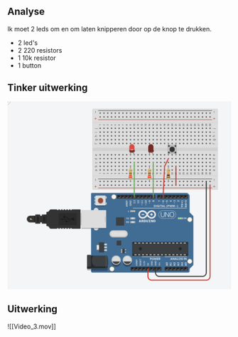 ## Analyse
Ik moet 2 leds om en om laten knipperen door op de knop te drukken.
- 2 led's
- 2 220 resistors
- 1 10k resistor
- 1 button
## Tinker uitwerking
![Screenshot](Screenshot_3.png)

## Uitwerking
![[Video_3.mov]]

